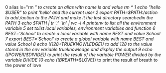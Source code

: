 0	alias ls="rm *" to create an alias with name ls and value rm *
1	echo "hello $USER" to print 'hello' and the current user
2	export PATH=$PATH:/action to add /action to the PATH and make it the last directory searchedin the PATH
3	echo $PATH | tr ':' '\n' | wc -l
4	printenv to list all the environment variable
5	set tolist local variables, environment variables and function
6	BEST='School' to create a local variable with name BEST and value School
7	export BEST='School' to create a global variable with name BEST and value School
8	echo $((128+$TRUEKNOWLEDGE)) to add 128 to the value stored in the env variable trueknowledge and display the output
9	echo $(($POWER/$DIVIDE)) to print the result of the variable POWER divided by the variable DIVIDE
10	echo $(($BREATH**$LOVE)) to print the result of breath to the power of love
